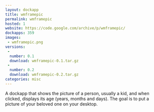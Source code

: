 ```yaml
---
layout: dockapp
title: wmframepic
permalink: wmframepic
hosted: 1
website: https://code.google.com/archive/p/wmframepic/
dockapps: 359
images:
 - wmframepic.png
versions:
 -
  number: 0.1
  download: wmframepic-0.1.tar.gz
 -
  number: 0.2
  download: wmframepic-0.2.tar.gz
categories: misc
---
```

A dockapp that shows the picture of a person, usually a kid, and when clicked,
displays its age (years, months and days). The goal is to put a picture of your
beloved one on your desktop.
